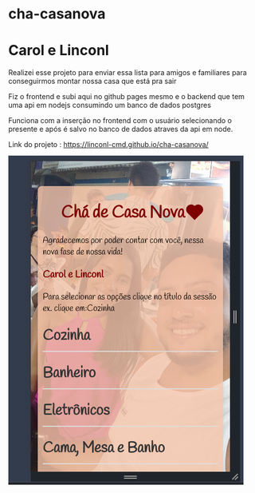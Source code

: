 # cha-casanova
# Carol e Linconl


Realizei esse projeto para enviar essa lista para amigos e familiares para conseguirmos montar nossa casa que está pra sair

Fiz o frontend e subi aqui no github pages mesmo e o backend que tem uma api em nodejs consumindo um banco de dados postgres

Funciona com a inserção no frontend com o usuário selecionando o presente e após é salvo no banco de dados atraves da api em node.

Link do projeto : https://linconl-cmd.github.io/cha-casanova/

<img src="img-readme.png" alt="">

